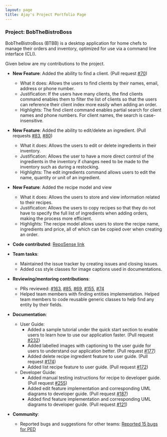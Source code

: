 ```yaml
---
layout: page
title: Ajay's Project Portfolio Page
---
```


### Project: BobTheBistroBoss

BobTheBistroBoss (BTBB) is a desktop application for home chefs to manage their orders and inventory,
optimized for use via a command line interface (CLI).

Given below are my contributions to the project.

* **New Feature**: Added the ability to find a client. (Pull request [#70](https://github.com/AY2122S1-CS2103T-W16-2/tp/pull/70))
    * What it does: Allows the users to find clients by their names, email, address or phone number.
    * Justification: If the users have many clients, the find clients command enables them to filter the list of
      clients so that the users can reference their client index more easily when adding an order.
    * Highlights: The find client command enables partial search for client names and phone numbers. For client names, the
      search is case-insensitive.

* **New Feature**: Added the ability to edit/delete an ingredient. (Pull requests [#83](https://github.com/AY2122S1-CS2103T-W16-2/tp/pull/83), [#80](https://github.com/AY2122S1-CS2103T-W16-2/tp/pull/80))
    * What it does: Allows the users to edit or delete ingredients in their inventory.
    * Justification: Allows the user to have a more direct control of the ingredients in the inventory if
      changes need to be made to the inventory such as during a restocking.
    * Highlights: The edit ingredients command allows users to edit the name, quantity or unit of an ingredient.

* **New Feature**: Added the recipe model and view
    * What it does: Allows the users to store and view information related to their recipes.
    * Justification: Allows the users to copy recipes so that they do not have to specify the full
      list of ingredients when adding orders, making the process more efficient.
    * Highlights: The recipe model allows users to store the recipe name, ingredients and price, all of which can be
      copied over when creating an order.

* **Code contributed**: [RepoSense link](https://nus-cs2103-ay2122s1.github.io/tp-dashboard/?search=&sort=totalCommits%20dsc&sortWithin=title&timeframe=commit&mergegroup=&groupSelect=groupByRepos&breakdown=true&checkedFileTypes=docs~functional-code~test-code~other&since=2021-09-17&tabOpen=true&tabType=authorship&tabAuthor=Manoharan-Ajay-Anand&tabRepo=AY2122S1-CS2103T-W16-2%2Ftp%5Bmaster%5D&authorshipIsMergeGroup=false&authorshipFileTypes=docs~functional-code~test-code~other&authorshipIsBinaryFileTypeChecked=false)

* **Team tasks**:
    * Maintained the issue tracker by creating issues and closing issues.
    * Added css style classes for image captions used in documentations.
* **Reviewing/mentoring contributions**:
    * PRs reviewed:
      [#163](https://github.com/AY2122S1-CS2103T-W16-2/tp/pull/163),
      [#85](https://github.com/AY2122S1-CS2103T-W16-2/tp/pull/85),
      [#69](https://github.com/AY2122S1-CS2103T-W16-2/tp/pull/69),
      [#155](https://github.com/AY2122S1-CS2103T-W16-2/tp/pull/155),
      [#74](https://github.com/AY2122S1-CS2103T-W16-2/tp/pull/74)
    * Helped team members with finding entities implementation. Helped team members to code reusable
      generic classes to help find any entity by their fields.

* **Documentation**:
    * User Guide:
      * Added a sample tutorial under the quick start section to enable users to learn how to use our application
        faster. (Pull request [#232](https://github.com/AY2122S1-CS2103T-W16-2/tp/pull/232))
      * Added labelled images with captioning to the user guide for users to understand our application better.
        (Pull request [#177](https://github.com/AY2122S1-CS2103T-W16-2/tp/pull/177))
      * Added delete recipe ingredient feature to user guide. (Pull request [#174](https://github.com/AY2122S1-CS2103T-W16-2/tp/pull/174))
      * Added list recipe feature to user guide. (Pull request [#172](https://github.com/AY2122S1-CS2103T-W16-2/tp/pull/172))
    * Developer Guide:
      * Added manual testing instructions for recipe to developer guide. (Pull request [#255](https://github.com/AY2122S1-CS2103T-W16-2/tp/pull/255))
      * Added edit feature implementation and corresponding UML diagrams to developer guide. (Pull request [#187](https://github.com/AY2122S1-CS2103T-W16-2/tp/pull/187))
      * Added find feature implementation and corresponding UML diagrams to developer guide. (Pull request [#121](https://github.com/AY2122S1-CS2103T-W16-2/tp/pull/121))

* **Community**:
    * Reported bugs and suggestions for other teams: [Reported 15 bugs for PED](https://github.com/Manoharan-Ajay-Anand/ped/issues)
